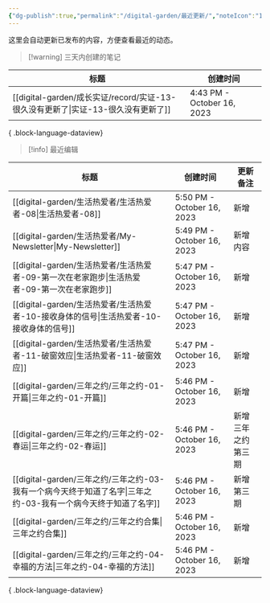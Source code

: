 ```yaml
---
{"dg-publish":true,"permalink":"/digital-garden/最近更新/","noteIcon":"1"}
---
```



这里会自动更新已发布的内容，方便查看最近的动态。

> [!warning] 三天内创建的笔记

| 标题                                                             | 创建时间                       |
| -------------------------------------------------------------- | -------------------------- |
| [[digital-garden/成长实证/record/实证-13-很久没有更新了\|实证-13-很久没有更新了]] | 4:43 PM - October 16, 2023 |

{ .block-language-dataview}

> [!info] 最近编辑

| 标题                                                                        | 创建时间                       | 更新备注      |
| ------------------------------------------------------------------------- | -------------------------- | --------- |
| [[digital-garden/生活热爱者/生活热爱者-08\|生活热爱者-08]]                            | 5:50 PM - October 16, 2023 | 新增        |
| [[digital-garden/生活热爱者/My-Newsletter\|My-Newsletter]]                  | 5:49 PM - October 16, 2023 | 新增内容      |
| [[digital-garden/生活热爱者/生活热爱者-09-第一次在老家跑步\|生活热爱者-09-第一次在老家跑步]]          | 5:47 PM - October 16, 2023 | 新增        |
| [[digital-garden/生活热爱者/生活热爱者-10-接收身体的信号\|生活热爱者-10-接收身体的信号]]            | 5:47 PM - October 16, 2023 | 新增        |
| [[digital-garden/生活热爱者/生活热爱者-11-破窗效应\|生活热爱者-11-破窗效应]]                  | 5:47 PM - October 16, 2023 | 新增        |
| [[digital-garden/三年之约/三年之约-01-开篇\|三年之约-01-开篇]]                         | 5:46 PM - October 16, 2023 | 新增        |
| [[digital-garden/三年之约/三年之约-02-春运\|三年之约-02-春运]]                         | 5:46 PM - October 16, 2023 | 新增三年之约第三期 |
| [[digital-garden/三年之约/三年之约-03-我有一个病今天终于知道了名字\|三年之约-03-我有一个病今天终于知道了名字]] | 5:46 PM - October 16, 2023 | 新增第三期     |
| [[digital-garden/三年之约/三年之约合集\|三年之约合集]]                                 | 5:46 PM - October 16, 2023 | 新增        |
| [[digital-garden/三年之约/三年之约-04-幸福的方法\|三年之约-04-幸福的方法]]                   | 5:46 PM - October 16, 2023 | 新增        |

{ .block-language-dataview}
